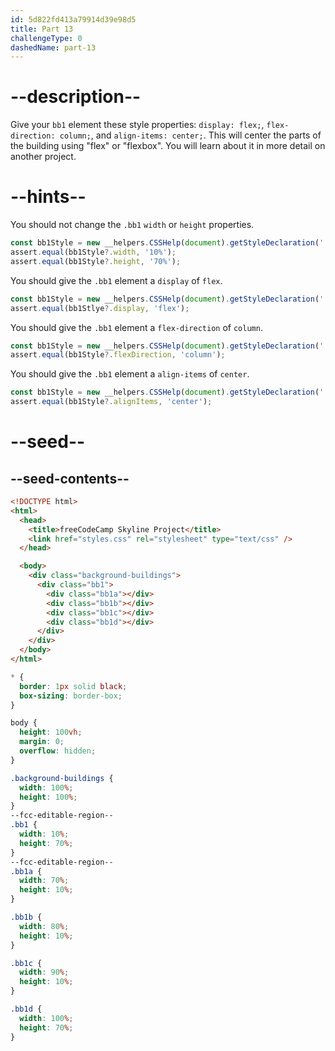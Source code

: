 ```yaml
---
id: 5d822fd413a79914d39e98d5
title: Part 13
challengeType: 0
dashedName: part-13
---
```


# --description--

Give your `bb1` element these style properties: `display: flex;`, `flex-direction: column;`, and `align-items: center;`. This will center the parts of the building using "flex" or "flexbox". You will learn about it in more detail on another project.

# --hints--

You should not change the `.bb1` `width` or `height` properties.

```js
const bb1Style = new __helpers.CSSHelp(document).getStyleDeclaration('.bb1');
assert.equal(bb1Style?.width, '10%');
assert.equal(bb1Style?.height, '70%');
```

You should give the `.bb1` element a `display` of `flex`.

```js
const bb1Style = new __helpers.CSSHelp(document).getStyleDeclaration('.bb1');
assert.equal(bb1Stlye?.display, 'flex');
```

You should give the `.bb1` element a `flex-direction` of `column`.

```js
const bb1Style = new __helpers.CSSHelp(document).getStyleDeclaration('.bb1');
assert.equal(bb1Style?.flexDirection, 'column');
```

You should give the `.bb1` element a `align-items` of `center`.

```js
const bb1Style = new __helpers.CSSHelp(document).getStyleDeclaration('.bb1');
assert.equal(bb1Style?.alignItems, 'center');
```

# --seed--

## --seed-contents--

```html
<!DOCTYPE html>
<html>    
  <head>
    <title>freeCodeCamp Skyline Project</title>
    <link href="styles.css" rel="stylesheet" type="text/css" />   
  </head>

  <body>
    <div class="background-buildings">
      <div class="bb1">
        <div class="bb1a"></div>
        <div class="bb1b"></div>
        <div class="bb1c"></div>
        <div class="bb1d"></div>
      </div>
    </div>
  </body>
</html>
```

```css
* {
  border: 1px solid black;
  box-sizing: border-box;
}

body {
  height: 100vh;
  margin: 0;
  overflow: hidden;
}

.background-buildings {
  width: 100%;
  height: 100%;
}
--fcc-editable-region--
.bb1 {
  width: 10%;
  height: 70%;
}
--fcc-editable-region--
.bb1a {
  width: 70%;
  height: 10%;
}

.bb1b {
  width: 80%;
  height: 10%;
}

.bb1c {
  width: 90%;
  height: 10%;
}

.bb1d {
  width: 100%;
  height: 70%;
}
    
```

